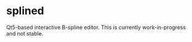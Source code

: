 # splined
Qt5-based interactive B-spline editor.
This is currently work-in-progress and not stable.
